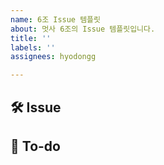 ```yaml
---
name: 6조 Issue 템플릿
about: 멋사 6조의 Issue 템플릿입니다.
title: ''
labels: ''
assignees: hyodongg

---
```


## 🛠 Issue

<!-- 이슈에 대해 간략하게 설명해주세요 -->

## 📝 To-do

<!-- 진행할 작업에 대해 적어주세요 -->
